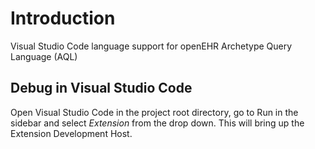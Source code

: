 # Introduction 
Visual Studio Code language support for openEHR Archetype Query Language (AQL)

## Debug in Visual Studio Code

Open Visual Studio Code in the project root directory, go to Run in the sidebar and select _Extension_ from the drop down. This will bring up the Extension Development Host. 
